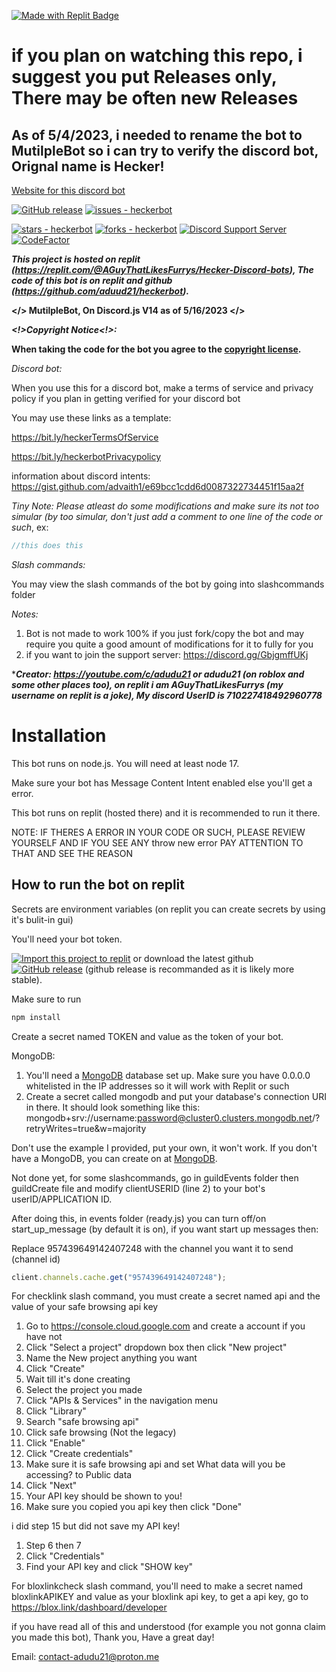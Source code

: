 [![Made with Replit Badge](https://replit.com/badge?caption=Made%20with%20Replit)](https://replit.com/github/aduud21/heckerbot)

# if you plan on watching this repo, i suggest you put Releases only, There may be often new Releases

## As of 5/4/2023, i needed to rename the bot to MutilpleBot so i can try to verify the discord bot, Orignal name is Hecker!

[Website for this discord bot](https://hecker-discord-bot-website.aguythatlikesfurrys.repl.co)

[![GitHub release](https://img.shields.io/github/release/aduud21/heckerbot?include_prereleases=&sort=semver)](https://github.com/aduud21/heckerbot/releases/)
[![issues - heckerbot](https://img.shields.io/github/issues/aduud21/heckerbot)](https://github.com/aduud21/heckerbot/issues)

[![stars - heckerbot](https://img.shields.io/github/stars/aduud21/heckerbot?style=social)](https://github.com/aduud21/heckerbot)
[![forks - heckerbot](https://img.shields.io/github/forks/aduud21/heckerbot?style=social)](https://github.com/aduud21/heckerbot)
[![Discord Support Server](https://img.shields.io/badge/Discord_Support_Server-black?logo=discord)](https://discord.gg/YSEB7PnHVV)
[![CodeFactor](https://www.codefactor.io/repository/github/aduud21/heckerbot/badge)](https://www.codefactor.io/repository/github/aduud21/heckerbot)

**_This project is hosted on replit (https://replit.com/@AGuyThatLikesFurrys/Hecker-Discord-bots), The code of this bot is on replit and github (https://github.com/aduud21/heckerbot)._**

**</> MutilpleBot, On Discord.js V14 as of 5/16/2023 </>**

**_<!>Copyright Notice<!>:_**

**When taking the code for the bot you agree to the [copyright license](/LICENSE).**

_Discord bot:_

When you use this for a discord bot, make a terms of service and privacy policy if you plan in getting verified for your discord bot

You may use these links as a template:

https://bit.ly/heckerTermsOfService

https://bit.ly/heckerbotPrivacypolicy

information about discord intents:
https://gist.github.com/advaith1/e69bcc1cdd6d0087322734451f15aa2f

_Tiny Note: Please atleast do some modifications and make sure its not too simular (by too simular, don't just add a comment to one line of the code or such_, ex:

```js
//this does this
```

_Slash commands:_

You may view the slash commands of the bot by going into slashcommands folder

_Notes:_

1. Bot is not made to work 100% if you just fork/copy the bot and may require you quite a good amount of modifications for it to fully for you
2. if you want to join the support server: https://discord.gg/GbjgmffUKj

\***_Creator:
https://youtube.com/c/adudu21 or adudu21 (on roblox and some other places too), on replit i am AGuyThatLikesFurrys (my username on replit is a joke), My discord UserID is 710227418492960778_**

# Installation

This bot runs on node.js. You will need at least node 17.

Make sure your bot has Message Content Intent enabled else you'll get a error.

This bot runs on replit (hosted there) and it is recommended to run it there.

NOTE: IF THERES A ERROR IN YOUR CODE OR SUCH, PLEASE REVIEW YOURSELF AND IF YOU SEE ANY throw new error PAY ATTENTION TO THAT AND SEE THE REASON

## How to run the bot on replit
Secrets are environment variables (on replit you can create secrets by using it's bulit-in gui)

You'll need your bot token.

[![Import this project to replit](https://replit.com/badge?caption=Import%20this%20project%20to%20Replit)](https://replit.com/github/aduud21/heckerbot) or download the latest github [![GitHub release](https://img.shields.io/github/release/aduud21/heckerbot?include_prereleases=&sort=semver)](https://github.com/aduud21/heckerbot/releases/) (github release is recommanded as it is likely more stable).

Make sure to run

```js
npm install
```

Create a secret named TOKEN and value as the token of your bot.

MongoDB:
1. You'll need a [MongoDB](https://mongodb.com/) database set up. Make sure you have 0.0.0.0 whitelisted in the IP addresses so it will work with Replit or such
2. Create a secret called mongodb and put your database's connection URI in there. It should look something like this: mongodb+srv://username:password@cluster0.clusters.mongodb.net/?retryWrites=true&w=majority

Don't use the example I provided, put your own, it won't work. If you don't have a MongoDB, you can create on at [MongoDB](https://mongodb.com/).

Not done yet, for some slashcommands, go in guildEvents folder then guildCreate file and modify clientUSERID (line 2) to your bot's userID/APPLICATION ID.

After doing this, in events folder (ready.js) you can turn off/on start_up_message (by default it is on), if you want start up messages then:

Replace 957439649142407248 with the channel you want it to send (channel id)

```js
client.channels.cache.get("957439649142407248");
```

For checklink slash command, you must create a secret named api and the value of your safe browsing api key

1. Go to https://console.cloud.google.com and create a account if you have not
2. Click "Select a project" dropdown box then click "New project"
3. Name the New project anything you want
4. Click "Create"
5. Wait till it's done creating
6. Select the project you made
7. Click "APIs & Services" in the navigation menu
8. Click "Library"
9. Search "safe browsing api"
10. Click safe browsing (Not the legacy)
11. Click "Enable"
12. Click "Create credentials"
13. Make sure it is safe browsing api and set What data will you be accessing? to Public data
14. Click "Next"
15. Your API key should be shown to you!
16. Make sure you copied you api key then click "Done"

i did step 15 but did not save my API key!

1. Step 6 then 7
2. Click "Credentials"
3. Find your API key and click "SHOW key"

For bloxlinkcheck slash command, you'll need to make a secret named bloxlinkAPIKEY and value as your bloxlink api key, to get a api key, go to https://blox.link/dashboard/developer

if you have read all of this and understood (for example you not gonna claim you made this bot), Thank you, Have a great day!

Email: contact-adudu21@proton.me
